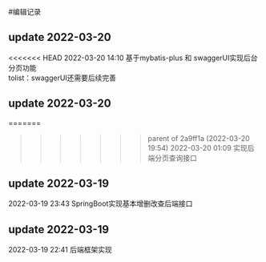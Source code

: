 #编辑记录
## update 2022-03-20
<<<<<<< HEAD
2022-03-20 14:10
基于mybatis-plus 和 swaggerUI实现后台分页功能<br>
tolist：swaggerUI还需要后续完善
## update 2022-03-20
=======
>>>>>>> parent of 2a9ff1a (2022-03-20 19:54)
2022-03-20 01:09
实现后端分页查询接口
## update 2022-03-19
2022-03-19 23:43
SpringBoot实现基本增删改查后端接口
## update 2022-03-19
2022-03-19 22:41
后端框架实现

